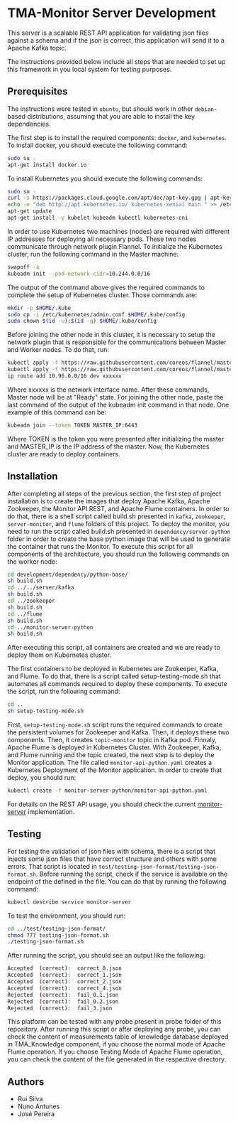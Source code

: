 # TMA-Monitor Server Development

This server is a scalable REST API application for validating json files against a schema and if the json is correct, this application will send it to a Apache Kafka topic.

The instructions provided below include all steps that are needed to set up this framework in you local system for testing purposes.

## Prerequisites
The instructions were tested in `ubuntu`, but should work in other `debian`-based distributions, assuming that you are able to install the key dependencies.

The first step is to install the required components: `docker`, and `kubernetes`.
To install docker, you should execute the following command:
```sh
sudo su -
apt-get install docker.io
```
To install Kubernetes you should execute the following commands:

```sh
sudo su -
curl -s https://packages.cloud.google.com/apt/doc/apt-key.gpg | apt-key add 
echo -e "deb http://apt.kubernetes.io/ kubernetes-xenial main " >> /etc/apt/sources.list.d/kubernetes.list
apt-get update
apt-get install -y kubelet kubeadm kubectl kubernetes-cni
```

In order to use Kubernetes two machines (nodes) are required with different IP addresses for deploying all necessary pods.
These two nodes communicate through network plugin Flannel.
To initialize the Kubernetes cluster, run the following command in the Master machine:

```sh
swapoff -a
kubeadm init --pod-network-cidr=10.244.0.0/16
```

The output of the command above gives the required commands to complete the setup of Kubernetes cluster. Those commands are:

```sh
mkdir -p $HOME/.kube
sudo cp -i /etc/kubernetes/admin.conf $HOME/.kube/config
sudo chown $(id -u):$(id -g) $HOME/.kube/config
```


Before joining the other node in this cluster, it is necessary to setup the network plugin that is responsible for the communications between Master and Worker nodes.
To do that, run:

```sh
kubectl apply -f https://raw.githubusercontent.com/coreos/flannel/master/Documentation/kube-flannel.yml
kubectl apply -f https://raw.githubusercontent.com/coreos/flannel/master/Documentation/k8s-manifests/kube-flannel-rbac.yml
ip route add 10.96.0.0/16 dev xxxxxx
```

Where xxxxxx is the network interface name.
After these commands, Master node will be at "Ready" state. For joining the other node, paste the last command of the output of the kubeadm init command in that node. One example of this command can be:
```sh
kubeadm join --token TOKEN MASTER_IP:6443
```

Where TOKEN is the token you were presented after initializing the master and MASTER_IP is the IP address of the master.
Now, the Kubernetes cluster are ready to deploy containers.



## Installation


After completing all steps of the previous section, the first step of project installation is to create the images that deploy Apache Kafka, Apache Zookeeper, the Monitor API REST, and Apache Flume containers. In order to do that, there is a shell script called build.sh presented in `kafka`, `zookeeper`, `server-monitor`, and `flume` folders of this project.
To deploy the monitor, you need to run the script called build.sh presented in `dependency/server-python` folder in order to create the base python image that will be used to generate the container that runs the Monitor.
To execute this script for all components of the architecture, you should run the following commands on the worker node:

```sh
cd development/dependency/python-base/
sh build.sh
cd ../../server/kafka
sh build.sh
cd ../zookeeper
sh build.sh
cd ../flume
sh build.sh
cd ../monitor-server-python
sh build.sh
```

After executing this script, all containers are created and we are ready to deploy them on Kubernetes cluster.

The first containers to be deployed in Kubernetes are Zookeeper, Kafka, and Flume. To do that, there is a script called setup-testing-mode.sh that automates all commands required to deploy these components. To execute the script, run the following command:

```sh
cd ..
sh setup-testing-mode.sh
```

First, `setup-testing-mode.sh` script runs the required commands to create the persistent volumes for Zookeeper and Kafka. Then, it deploys these two components. Then, it creates `topic-monitor` topic in Kafka pod. Finnaly, Apache Flume is deployed in Kubernetes Cluster.
With Zookeeper, Kafka, and Flume running and the topic created, the next step is to deploy the Monitor application. The file called `monitor-api-python.yaml` creates a Kubernetes Deployment of the Monitor application. In order to create that deploy, you should run:
```sh
kubectl create -f monitor-server-python/monitor-api-python.yaml
``` 


For details on the REST API usage, you should check the current [monitor-server](monitor-server-python) implementation.

## Testing

For testing the validation of json files with schema, there is a script that injects some json files that have correct structure and others with some errors.
That script is located in `test/testing-json-format/testing-json-format.sh`.
Before running the script, check if the service is available on the endpoint of the defined in the file. You can do that by running the following command: 
```sh
kubectl describe service monitor-server
``` 
To test the environment, you should run:

```sh
cd ../test/testing-json-format/
chmod 777 testing-json-format.sh
./testing-json-format.sh
``` 

After running the script, you should see an output like the following:
```sh
Accepted  (correct):  correct_0.json
Accepted  (correct):  correct_1.json
Accepted  (correct):  correct_2.json
Accepted  (correct):  correct_4.json
Rejected  (correct):  fail_0.1.json
Rejected  (correct):  fail_0.2.json
Rejected  (correct):  fail_3.json
``` 
This platform can be tested with any probe present in probe folder of this repository. 
After running this script or after deploying any probe, you can check the content of measurements table of knowledge database deployed in TMA_Knowledge component, if you choose the normal mode of Apache Flume operation. If you choose Testing Mode of Apache Flume operation, you can check the content of the file generated in the respective directory.


## Authors
* Rui Silva
* Nuno Antunes
* José Pereira

